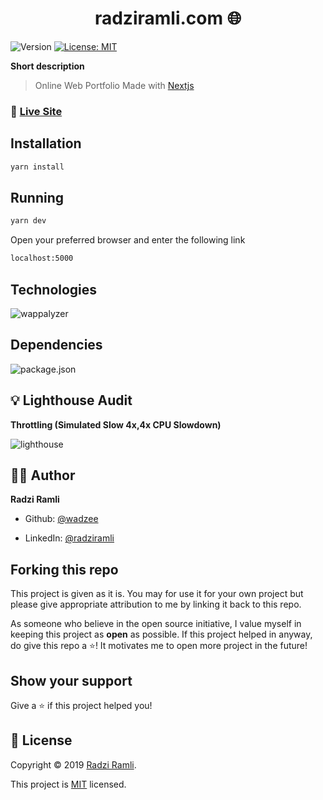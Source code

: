 
<h1 align="center">
	radziramli.com 🌐
</h1>
<p>
	<img  alt="Version"  src="https://img.shields.io/badge/version-2.0-blue.svg?cacheSeconds=2592000"  />
	<a  href="#"  target="_blank">
	<img  alt="License: MIT"  src="https://img.shields.io/badge/License-MIT-yellow.svg"  />
	</a>
</p>

**Short description**
> Online Web Portfolio Made with [Nextjs](https://nextjs.org/)

### 🚀 [Live Site](https://radziramli.com/)


## Installation
```sh
yarn install
```

## Running

```sh
yarn dev
```
Open your preferred browser and enter the following link
```sh
localhost:5000
```

## Technologies

![wappalyzer](https://github.com/wadzee/web-portfolio/blob/master/wappalyzer.png)

## Dependencies

![package.json](https://github.com/wadzee/web-portfolio/blob/master/packagejson.PNG)


## 💡 Lighthouse Audit

**Throttling (Simulated Slow 4x,4x CPU Slowdown)**

![lighthouse](https://github.com/wadzee/web-portfolio/blob/master/lighthouse.png)

## 👨‍💻 Author

**Radzi Ramli**

* Github: [@wadzee](https://github.com/wadzee)

* LinkedIn: [@radziramli](https://linkedin.com/in/radziramli)

## Forking this repo

This project is given as it is. You may for use it for your own project but please give appropriate attribution to me by linking it back to this repo. 

As someone who believe in the open source initiative, I value myself in keeping this project as <b>open</b> as possible. If this project helped in anyway, do give this repo a ⭐️! It motivates me to open more project in the future!

## Show your support

Give a ⭐️ if this project helped you!

## 📝 License

Copyright © 2019 [Radzi Ramli](https://github.com/wadzee).

This project is [MIT](https://github.com/wadzee/web-portfolio/blob/master/LICENSE) licensed.
